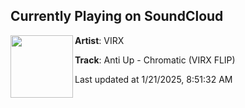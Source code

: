## Currently Playing on SoundCloud

[<img align="left" width="100" src="https://i1.sndcdn.com/artworks-TSxofKNnOoM5ZTao-o6N4Pg-t500x500.png">](https://soundcloud.com/virxmusic/anti-up-chromatic-virx-flip)

**Artist**: VIRX 

**Track**: Anti Up - Chromatic (VIRX FLIP)

Last updated at 1/21/2025, 8:51:32 AM
